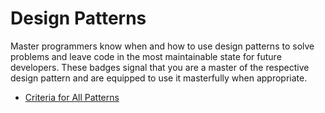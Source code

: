# Design Patterns

Master programmers know when and how to use design patterns to solve problems and leave code in the most maintainable state for future developers. These badges signal that you are a master of the respective design pattern and are equipped to use it masterfully when appropriate.

- [Criteria for All Patterns](all-patterns)
